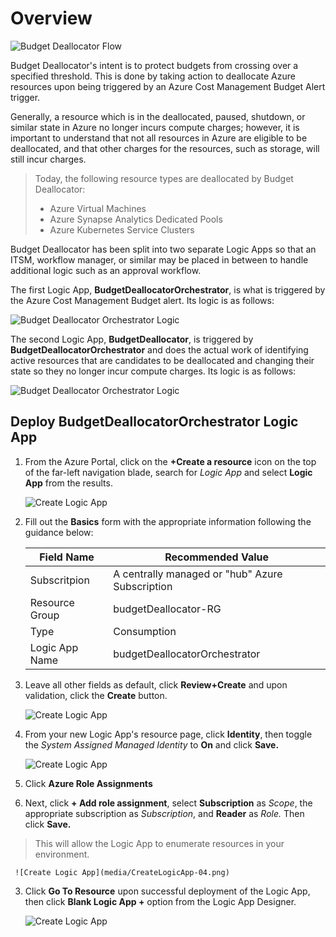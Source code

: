 # Overview

![Budget Deallocator Flow](media/budgetDeallocator%20Flow.png)

Budget Deallocator's intent is to protect budgets from crossing over a specified threshold. This is done by taking action to deallocate Azure resources upon being triggered by an Azure Cost Management Budget Alert trigger. 

Generally, a resource which is in the deallocated, paused, shutdown, or similar state in Azure no longer incurs compute charges; however, it is important to understand that not all resources in Azure are eligible to be deallocated, and that other charges for the resources, such as storage, will still incur charges. 

>Today, the following resource types are deallocated by Budget Deallocator: 
>- Azure Virtual Machines
>- Azure Synapse Analytics Dedicated Pools
>- Azure Kubernetes Service Clusters

Budget Deallocator has been split into two separate Logic Apps so that an ITSM, workflow manager, or similar may be placed in between to handle additional logic such as an approval workflow.

The first Logic App, **BudgetDeallocatorOrchestrator**, is what is triggered by the Azure Cost Management Budget alert. Its logic is as follows: 

![Budget Deallocator Orchestrator Logic](media/budgetDeallocator%20Orchestrator%20Logic.png)

The second Logic App, **BudgetDeallocator**, is triggered by **BudgetDeallocatorOrchestrator** and does the actual work of identifying active resources that are candidates to be deallocated and changing their state so they no longer incur compute charges. Its logic is as follows:

![Budget Deallocator Orchestrator Logic](media/budgetDeallocator%20Logic.png)

## Deploy BudgetDeallocatorOrchestrator Logic App

1. From the Azure Portal, click on the **+Create a resource** icon on the top of the far-left navigation blade, search for *Logic App* and select **Logic App** from the results. 
  
    ![Create Logic App](media/CreateLogicApp-01.png)
    
1. Fill out the **Basics** form with the appropriate information following the guidance below: 

    | Field Name  | Recommended Value |
    | ------------- | ------------- |
    | Subscritpion  | A centrally managed or "hub" Azure Subscription  |
    | Resource Group  | budgetDeallocator-RG  |
    | Type  | Consumption  |
    | Logic App Name  | budgetDeallocatorOrchestrator  |
  
1. Leave all other fields as default, click **Review+Create** and upon validation, click the **Create** button. 

    ![Create Logic App](media/CreateLogicApp-02.png)
    
 1. From your new Logic App's resource page, click **Identity**, then toggle the *System Assigned Managed Identity* to **On** and click **Save.**
 
     ![Create Logic App](media/CreateLogicApp-03.png)
     
 1. Click **Azure Role Assignments**

 1. Next, click **+ Add role assignment**, select **Subscription** as *Scope*, the appropriate subscription as *Subscription*, and **Reader** as *Role.* Then click **Save.**
 >This will allow the Logic App to enumerate resources in your environment.

     ![Create Logic App](media/CreateLogicApp-04.png)
     
 3. Click **Go To Resource** upon successful deployment of the Logic App, then click **Blank Logic App +** option from the Logic App Designer. 

    ![Create Logic App](media/CreateLogicApp-04.png)

